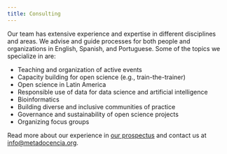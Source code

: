 ```yaml
---
title: Consulting
---
```


Our team has extensive experience and expertise in different disciplines and areas. We advise and guide processes for both people and organizations in English, Spanish, and Portuguese. Some of the topics we specialize in are:

* Teaching and organization of active events
* Capacity building for open science (e.g., train-the-trainer)
* Open science in Latin America
* Responsible use of data for data science and artificial intelligence
* Bioinformatics
* Building diverse and inclusive communities of practice
* Governance and sustainability of open science projects
* Organizing focus groups

Read more about our experience in [our prospectus](https://zenodo.org/record/7093618) and contact us at [info@metadocencia.org](info@metadocencia.org).
